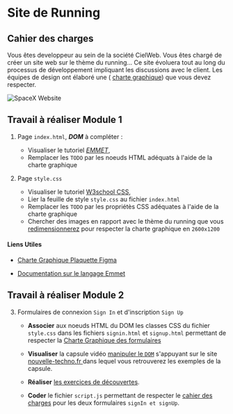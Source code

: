 Site de Running
=======
Cahier des charges
-----------
Vous êtes developpeur au sein de la société CielWeb. Vous êtes chargé de créer un site web sur le thème du running...
Ce site évoluera tout au long du processus de développement impliquant les discussions avec le client.
Les équipes de design ont élaboré une  (
[charte graphique](https://www.figma.com/file/OYr51M2IjdeFcJpRFsFSgZ/spaceX?type=design&node-id=0%3A1&mode=design&t=silahs9HWIdfbBNO-1)) que vous devez respecter.

![SpaceX Website](img/screen.jpg)

Travail à réaliser Module 1
-----------

 1. Page `index.html`,  ***DOM*** à compléter :
    * Visualiser le tutoriel [*EMMET*](https://youtu.be/-vor9TBJVpI),
    * Remplacer les `TODO` par les noeuds HTML adéquats à l'aide de la charte graphique


     
 2. Page `style.css`
    * Visualiser le tutoriel [W3school CSS](https://drive.google.com/file/d/1Q6x3y1ct6uEEZOTuqVh3292FrjQLK7kW/view?usp=sharing),
    * Lier la feuille de style `style.css` au fichier `index.html`
    * Remplacer les `TODO` par les propriétès CSS  adéquates à l'aide de la charte graphique
    * Chercher des  images en rapport avec le thème du running que vous [redimensionnerez](https://www.resizepixel.com/)  pour respecter la charte graphique en `2600x1200`

#### Liens Utiles

- [Charte Graphique Plaquette Figma](https://www.figma.com/file/OYr51M2IjdeFcJpRFsFSgZ/spaceX?type=design&node-id=0%3A1&mode=design&t=silahs9HWIdfbBNO-1)

- [Documentation sur le langage Emmet](https://docs.emmet.io/cheat-sheet/)

Travail à réaliser Module 2
-----------
3. Formulaires de connexion  `Sign In` et d'inscription `Sign Up`
   * **Associer** aux noeuds HTML du DOM les classes CSS du fichier  `style.css` dans les fichiers `signin.html` et `signup.html`  permettant de respecter la [Charte Graphique des formulaires](https://www.figma.com/file/FQvCH0f8hFwq8OtmEnOz5M/formulaire?type=whiteboard&node-id=2%3A3&t=5OIJdhqOTWrOzTLq-1)
   
   * **Visualiser** la capsule vidéo [manipuler le `DOM`](***https://www.youtube.com/watch?v=iQ4_gQi6Xp4)  s'appuyant sur le site [ nouvelle-techno.fr ](https://nouvelle-techno.fr/articles/manipuler-le-dom-en-javascript)  dans lequel vous retrouverez les exemples de la capsule.

   * **Réaliser** [les exercices de découvertes](https://www.w3schools.com/js/exercise_js.asp?filename=exercise_js_dom_html1).

   * **Coder** le fichier `script.js` permettant de respecter le [cahier des charges](https://drive.google.com/file/d/1g0I3di9m_nC00MlvVGNM4SoNElRQUjW1/view) pour les deux formulaires `signIn et signUp`.





